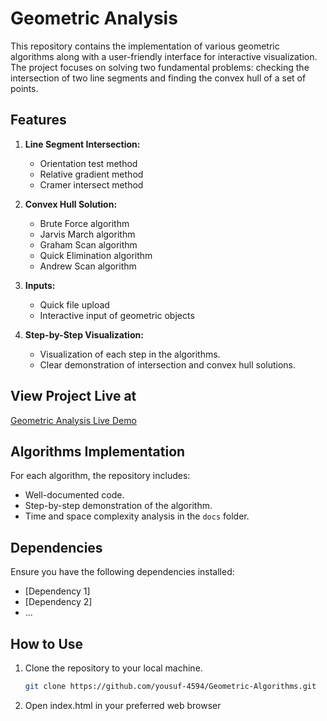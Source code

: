 # Geometric Analysis

This repository contains the implementation of various geometric algorithms along with a user-friendly interface for interactive visualization. The project focuses on solving two fundamental problems: checking the intersection of two line segments and finding the convex hull of a set of points.

## Features

1. **Line Segment Intersection:**
   - Orientation test method
   - Relative gradient method
   - Cramer intersect method

2. **Convex Hull Solution:**
   - Brute Force algorithm
   - Jarvis March algorithm
   - Graham Scan algorithm
   - Quick Elimination algorithm
   - Andrew Scan algorithm

3. **Inputs:**
   - Quick file upload
   - Interactive input of geometric objects

4. **Step-by-Step Visualization:**
   - Visualization of each step in the algorithms.
   - Clear demonstration of intersection and convex hull solutions.

## View Project Live at

[Geometric Analysis Live Demo](https://glare.netlify.app/)

## Algorithms Implementation

For each algorithm, the repository includes:
- Well-documented code.
- Step-by-step demonstration of the algorithm.
- Time and space complexity analysis in the `docs` folder.

## Dependencies

Ensure you have the following dependencies installed:

- [Dependency 1]
- [Dependency 2]
- ...

## How to Use

1. Clone the repository to your local machine.
   ```bash
   git clone https://github.com/yousuf-4594/Geometric-Algorithms.git
2. Open index.html in your preferred web browser

